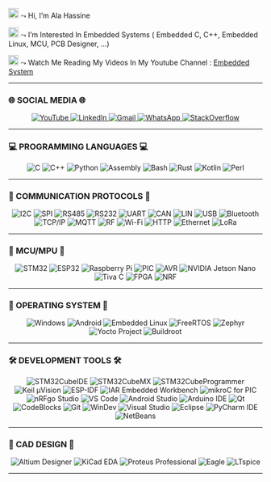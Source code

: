<img width="20" height="20" alt="image" src="https://github.com/user-attachments/assets/7efaa0c4-4f17-449b-8bc0-1dce76651898" /> ⤳ Hi, I’m Ala Hassine

<img width="20" height="20" alt="image" src="https://github.com/user-attachments/assets/7efaa0c4-4f17-449b-8bc0-1dce76651898" /> ⤳ I’m Interested In Embedded Systems ( Embedded C, C++, Embedded Linux, MCU, PCB Designer, ...)

<img width="20" height="20" alt="image" src="https://github.com/user-attachments/assets/7efaa0c4-4f17-449b-8bc0-1dce76651898" /> ⤳ Watch Me Reading My Videos In My Youtube Channel : [Embedded System](https://www.youtube.com/@EmbeddedSystem)

---

###  🌐 SOCIAL MEDIA 🌐
<p align="center">
  <a href="https://www.youtube.com/@EmbeddedSystem" target="_blank">
    <img src="https://img.shields.io/badge/YouTube-%23FF0000?style=for-the-badge&logo=youtube&logoColor=white" alt="YouTube"/>
  </a>
  <a href="https://www.linkedin.com/in/ala-hassine/" target="_blank">
      <img src="https://img.shields.io/badge/LinkedIn-%230077B5?style=for-the-badge&logo=linkedin&logoColor=white" alt="LinkedIn"/>
  </a>
  <a href="mailto:contact.ala.hassine@gmail.com" target="_blank">
      <img src="https://img.shields.io/badge/Gmail-D14836?style=for-the-badge&logo=gmail&logoColor=white" alt="Gmail"/>
  </a>
  <a href="https://wa.me/21650942372" target="_blank">
      <img src="https://img.shields.io/badge/WhatsApp-%2325D366?style=for-the-badge&logo=whatsapp&logoColor=white" alt="WhatsApp"/>
  </a>
  <a href="https://stackoverflow.com/users/12172340/ala-hassine" target="_blank">
      <img src="https://img.shields.io/badge/Stack_Overflow-%23F58025?style=for-the-badge&logo=stackoverflow&logoColor=white" alt="StackOverflow"/>
  </a>
</p>

---

### 💻 PROGRAMMING LANGUAGES 💻
<div align="center">
  
![C](https://img.shields.io/badge/C-%2300599C?style=for-the-badge&logo=c&logoColor=white) 
![C++](https://img.shields.io/badge/C%2B%2B-%2300599C?style=for-the-badge&logo=c%2B%2B&logoColor=white)
![Python](https://img.shields.io/badge/Python-%233776AB?style=for-the-badge&logo=python&logoColor=white) 
![Assembly](https://img.shields.io/badge/Assembly-%23000000?style=for-the-badge&logo=chip&logoColor=white)
![Bash](https://img.shields.io/badge/Bash-%23121011?style=for-the-badge&logo=gnu-bash&logoColor=white)
![Rust](https://img.shields.io/badge/Rust-%23000000?style=for-the-badge&logo=rust&logoColor=white)
![Kotlin](https://img.shields.io/badge/Kotlin-%237F52FF?style=for-the-badge&logo=kotlin&logoColor=white)
![Perl](https://img.shields.io/badge/Perl-%2339457E?style=for-the-badge&logo=perl&logoColor=white)

</div>

---

### 📡 COMMUNICATION PROTOCOLS 📡
<div align="center">
  
![I2C](https://img.shields.io/badge/I2C-%23000000?style=for-the-badge&logo=signal&logoColor=white) 
![SPI](https://img.shields.io/badge/SPI-%23000000?style=for-the-badge&logo=arrow-right&logoColor=white)
![RS485](https://img.shields.io/badge/RS--485-%23007396?style=for-the-badge&logo=server&logoColor=white) 
![RS232](	https://img.shields.io/badge/RS--232-%23007396?style=for-the-badge&logo=serial-port&logoColor=white)
![UART](https://img.shields.io/badge/UART-%23007396?style=for-the-badge&logo=arrow-right&logoColor=white)
![CAN](https://img.shields.io/badge/CAN_Bus-%23E70C0C?style=for-the-badge&logo=car&logoColor=white)
![LIN](https://img.shields.io/badge/LIN_Bus-%230099FF?style=for-the-badge&logo=car&logoColor=white)
![USB](https://img.shields.io/badge/USB-%23000000?style=for-the-badge&logo=usb&logoColor=white)
![Bluetooth](https://img.shields.io/badge/Bluetooth-%230082D1?style=for-the-badge&logo=bluetooth&logoColor=white)
![TCP/IP](https://img.shields.io/badge/TCP/IP-%23F29111?style=for-the-badge&logo=internet-explorer&logoColor=white) 
![MQTT](https://img.shields.io/badge/MQTT-%23660000?style=for-the-badge&logo=eclipsemosquitto&logoColor=white)
![RF](https://img.shields.io/badge/RF-%23E65300?style=for-the-badge&logo=broadcom&logoColor=white)
![Wi-Fi](https://img.shields.io/badge/Wi--Fi-%230078D6?style=for-the-badge&logo=wifi&logoColor=white)
![HTTP](https://img.shields.io/badge/HTTP-%23FF5C01?style=for-the-badge&logo=http&logoColor=white)
![Ethernet](https://img.shields.io/badge/Ethernet-%230078D6?style=for-the-badge&logo=ethernet&logoColor=white)
![LoRa](https://img.shields.io/badge/LoRa-%230080F0?style=for-the-badge&logo=semtech&logoColor=white)
</div>

---

### 🧠 MCU/MPU 🧠
<div align="center">

![STM32](https://img.shields.io/badge/STM32-%23217576?style=for-the-badge&logo=stm32&logoColor=white) 
![ESP32](https://img.shields.io/badge/ESP-%23001C8C?style=for-the-badge&logo=espressif&logoColor=white) 
![Raspberry Pi](https://img.shields.io/badge/Raspberry%20Pi-%23C51A4A?style=for-the-badge&logo=raspberry-pi&logoColor=white)
![PIC](https://img.shields.io/badge/PIC-%230058D1?style=for-the-badge&logo=microchip&logoColor=white) 
![AVR](https://img.shields.io/badge/AVR-%23E46C23?style=for-the-badge&logo=atmel&logoColor=white)
![NVIDIA Jetson Nano](https://img.shields.io/badge/NVIDIA-Jetson_Nano-%2376B900?style=for-the-badge&logo=nvidia&logoColor=white) 
![Tiva C](https://img.shields.io/badge/TI-Tiva_C-%23A50034?style=for-the-badge&logo=texasinstruments&logoColor=white)
![FPGA](https://img.shields.io/badge/FPGA-%2376509B?style=for-the-badge&logo=chip&logoColor=white) 
![NRF](https://img.shields.io/badge/Nordic-nRF-%2300A9CE?style=for-the-badge&logo=nordicsemiconductor&logoColor=white)

</div>

---

### 🌿 OPERATING SYSTEM 🌿
<div align="center">

![Windows](https://img.shields.io/badge/Windows-0078D6?style=for-the-badge&logo=windows&logoColor=white)
![Android](https://img.shields.io/badge/Android-3DDC84?style=for-the-badge&logo=android&logoColor=white)
![Embedded Linux](https://img.shields.io/badge/Embedded_Linux-%23FCC624?style=for-the-badge&logo=linux&logoColor=black)
![FreeRTOS](https://img.shields.io/badge/FreeRTOS-%2300A0E0?style=for-the-badge&logo=freertos&logoColor=white)
![Zephyr](https://img.shields.io/badge/Zephyr_RTOS-%2300A0E0?style=for-the-badge&logo=zephyr&logoColor=white)
![Yocto Project](https://img.shields.io/badge/Yocto_Project-%23A1A1A1?style=for-the-badge&logo=yocto&logoColor=white)
![Buildroot](https://img.shields.io/badge/Buildroot-%23C9004F?style=for-the-badge&logo=buildroot&logoColor=white)

</div>

---

### 🛠️ DEVELOPMENT TOOLS 🛠️
<div align="center">

![STM32CubeIDE](https://img.shields.io/badge/STM32CubeIDE-%23217576?style=for-the-badge&logo=stm32&logoColor=white)
![STM32CubeMX](https://img.shields.io/badge/STM32CubeMX-%23217576?style=for-the-badge&logo=stm32&logoColor=white)
![STM32CubeProgrammer](https://img.shields.io/badge/STM32-CubeProgrammer-%23003271?style=for-the-badge&logo=stmicroelectronics&logoColor=white)
![Keil µVision](https://img.shields.io/badge/Keil-μVision-%2300A1CE?style=for-the-badge&logo=arm&logoColor=white)
![ESP-IDF](https://img.shields.io/badge/ESP-IDF-%23E7352C?style=for-the-badge&logo=espressif&logoColor=white)
![IAR Embedded Workbench](https://img.shields.io/badge/IAR-Embedded_Workbench-%23000000?style=for-the-badge&logo=iar&logoColor=white)
![mikroC for PIC](https://img.shields.io/badge/mikroElektronika-mikroC-%23DF001F?style=for-the-badge&logo=microchip&logoColor=white)
![nRFgo Studio](https://img.shields.io/badge/Nordic-nRFgo_Studio-%2300A9CE?style=for-the-badge&logo=nordicsemiconductor&logoColor=white)
![VS Code](https://img.shields.io/badge/VS%20Code-%23007ACC?style=for-the-badge&logo=visual-studio-code&logoColor=white) 
![Android Studio](https://img.shields.io/badge/Android_Studio-3DDC84?style=for-the-badge&logo=android-studio&logoColor=white)
![Arduino IDE](https://img.shields.io/badge/Arduino%20IDE-%2300979C?style=for-the-badge&logo=arduino&logoColor=white)
![Qt](https://img.shields.io/badge/Qt-%2337C211?style=for-the-badge&logo=qt&logoColor=white)
![CodeBlocks](https://img.shields.io/badge/Code::Blocks-%232B5F84?style=for-the-badge&logo=codeblocks&logoColor=white)
![Git](https://img.shields.io/badge/Git-%23F05032?style=for-the-badge&logo=git&logoColor=white)
![WinDev](https://img.shields.io/badge/PCSoft-WinDev-%23005987?style=for-the-badge&logo=windowsterminal&logoColor=white)
![Visual Studio](https://img.shields.io/badge/Visual_Studio-5C2D91?style=for-the-badge&logo=visualstudio&logoColor=white)
![Eclipse](https://img.shields.io/badge/Eclipse-%23000000?style=for-the-badge&logo=eclipse&logoColor=white) 
![PyCharm IDE](https://img.shields.io/badge/Python-PyCharm-%233776AB?style=for-the-badge&logo=pycharm&logoColor=white)
![NetBeans](https://img.shields.io/badge/NetBeans-%23000000?style=for-the-badge&logo=netbeans&logoColor=white)

</div>

---

### 🦅 CAD DESIGN 🦅
<div align="center">
  
![Altium Designer](https://img.shields.io/badge/Altium_Designer-%23A5915F?style=for-the-badge&logo=altiumdesigner&logoColor=white) 
![KiCad EDA](	https://img.shields.io/badge/KiCad-%23314CB0?style=for-the-badge&logo=kicad&logoColor=white)
![Proteus Professional](https://img.shields.io/badge/Proteus_Professional-%23007AAA?style=for-the-badge&logo=proteus&logoColor=white) 
![Eagle](https://img.shields.io/badge/Autodesk_Eagle-%23A91D20?style=for-the-badge&logo=autodesk&logoColor=white)
![LTspice](https://img.shields.io/badge/LTspice-%23000000?style=for-the-badge&logo=linear&logoColor=white)

</div>

---
